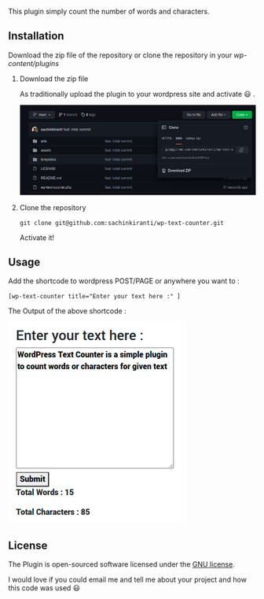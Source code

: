 This plugin simply count the number of words and characters.

## Installation

Download the zip file of the repository or clone the repository in your *wp-content/plugins*

1. Download the zip file

    As traditionally upload the plugin to your wordpress site and activate :smiley: .

    <img src="./arts/wp-text-counter-download.png" alt="Download zip" />

2. Clone the repository
    
    ```git
    git clone git@github.com:sachinkiranti/wp-text-counter.git
    ```
   
    Activate it!

## Usage

Add the shortcode to wordpress POST/PAGE or anywhere you want to :

```
[wp-text-counter title="Enter your text here :" ]
```

The Output of the above shortcode :

<img src="./arts/example-demo-wp-text-counter.png" alt="UI of the plugin" />

## License
The Plugin is open-sourced software licensed under the [GNU license](LICENSE).

I would love if you could email me and tell me about your project and how this code was used :smiley: